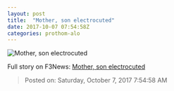 ```yaml
---
layout: post
title:  "Mother, son electrocuted"
date: 2017-10-07 07:54:58Z
categories: prothom-alo
---
```


![Mother, son electrocuted](http://en.prothom-alo.com/contents/cache/images/1200x630x1/uploads/media/2016/08/05/10c5259fc2fd379f3a5b7f676b783dee-khagrachori.png?jadewits_media_id=106095)




Full story on F3News: [Mother, son electrocuted](http://www.f3nws.com/n/MTWnnC)

> Posted on: Saturday, October 7, 2017 7:54:58 AM
